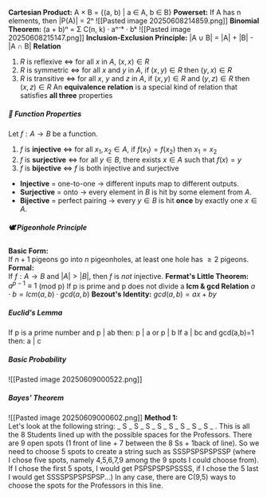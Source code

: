 **Cartesian Product:** A × B = {(a, b) | a ∈ A, b ∈ B}
**Powerset:** If A has n elements, then |P(A)| = 2ⁿ
![[Pasted image 20250608214859.png]]
**Binomial Theorem:** (a + b)ⁿ = Σ C(n, k) · aⁿ⁻ᵏ · bᵏ
![[Pasted image 20250608215147.png]]
**Inclusion-Exclusion Principle:** |A ∪ B| = |A| + |B| - |A ∩ B|
**Relation**
1. $R$ is reflexive $\iff$ for all $x$ in $A$, $(x, x) \in R$
2. $R$ is symmetric $\iff$ for all $x$ and $y$ in $A$, if $(x, y) \in R$ then $(y, x) \in R$
3. $R$ is transitive $\iff$ for all $x$, $y$ and $z$ in $A$, if $(x, y) \in R$ and $(y, z) \in R$ then $(x, z) \in R$
An **equivalence relation** is a special kind of relation that satisfies **all three** properties
##### 🔢 Function Properties
Let $f: A \to B$ be a function.
1. $f$ is **injective** $\iff$ for all $x_1, x_2 \in A$, if $f(x_1) = f(x_2)$ then $x_1 = x_2$
2. $f$ is **surjective** $\iff$ for all $y \in B$, there exists $x \in A$ such that $f(x) = y$
3. $f$ is **bijective** $\iff$ $f$ is both injective and surjective
- **Injective** = one-to-one → different inputs map to different outputs.
- **Surjective** = onto → every element in $B$ is hit by some element from $A$.
- **Bijective** = perfect pairing → every $y \in B$ is hit **once** by exactly one $x \in A$.
##### 🕊️ Pigeonhole Principle
**Basic Form:**  
If $n + 1$ pigeons go into $n$ pigeonholes, at least one hole has $\ge 2$ pigeons.
**Formal:**  
If $f: A \to B$ and $|A| > |B|$, then $f$ is *not* injective.
**Fermat's Little Theorem:** $a^{p-1}\equiv1$   (mod p)   If p is prime and p does not divide a
**lcm & gcd Relation** $a\cdot b=lcm(a,b)\cdot gcd(a,b)$
**Bezout's Identity:** $gcd(a,b)=ax+by$
##### Euclid's Lemma
If p is a prime number and p | ab then:
			p | a   or    p | b
If a | bc and gcd(a,b)=1 then:
			a | c
##### Basic Probability
![[Pasted image 20250609000522.png]]
##### Bayes' Theorem
![[Pasted image 20250609000602.png]]
**Method 1:**  
Let's look at the following string: _ S _ S _ S _ S _ S _ S _ S _ S _ . This is all the 8 Students lined up with the possible spaces for the Professors. There are 9 open spots (1 front of line + 7 between the 8 Ss + 1back of line). So we need to choose 5 spots to create a string such as SSSPSPSPSPSSP (where I chose five spots, namely 4,5,6,7,9 among the 9 spots I could choose from). If I chose the first 5 spots, I would get PSPSPSPSPSSSS, if I chose the 5 last I would get SSSSPSPSPSPSP...) In any case, there are C(9,5) ways to choose the spots for the Professors in this line.